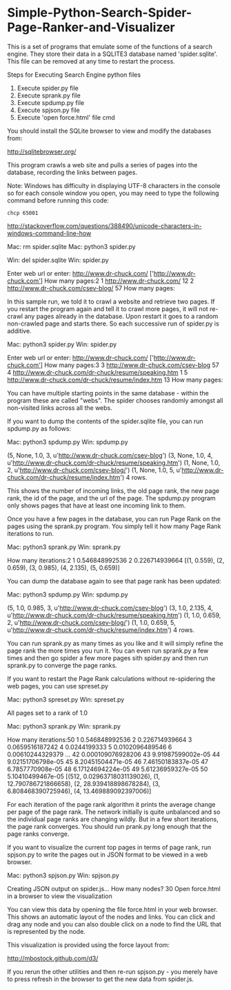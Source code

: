 # Simple-Python-Search-Spider-Page-Ranker-and-Visualizer

This is a set of programs that emulate some of the functions of a 
search engine.  They store their data in a SQLITE3 database named
'spider.sqlite'.  This file can be removed at any time to restart the
process.   

Steps for Executing Search Engine python files
1. Execute spider.py file
2. Execute sprank.py file
3. Execute spdump.py file
4. Execute spjson.py file
5. Execute 'open force.html' file cmd


You should install the SQLite browser to view and modify 
the databases from:

http://sqlitebrowser.org/

This program crawls a web site and pulls a series of pages into the
database, recording the links between pages.

Note: Windows has difficulty in displaying UTF-8 characters
in the console so for each console window you open, you may need
to type the following command before running this code:

    chcp 65001

http://stackoverflow.com/questions/388490/unicode-characters-in-windows-command-line-how

Mac: rm spider.sqlite
Mac: python3 spider.py

Win: del spider.sqlite
Win: spider.py

Enter web url or enter: http://www.dr-chuck.com/
['http://www.dr-chuck.com']
How many pages:2
1 http://www.dr-chuck.com/ 12
2 http://www.dr-chuck.com/csev-blog/ 57
How many pages:

In this sample run, we told it to crawl a website and retrieve two 
pages.  If you restart the program again and tell it to crawl more
pages, it will not re-crawl any pages already in the database.  Upon 
restart it goes to a random non-crawled page and starts there.  So 
each successive run of spider.py is additive.

Mac: python3 spider.py 
Win: spider.py

Enter web url or enter: http://www.dr-chuck.com/
['http://www.dr-chuck.com']
How many pages:3
3 http://www.dr-chuck.com/csev-blog 57
4 http://www.dr-chuck.com/dr-chuck/resume/speaking.htm 1
5 http://www.dr-chuck.com/dr-chuck/resume/index.htm 13
How many pages:

You can have multiple starting points in the same database - 
within the program these are called "webs".   The spider
chooses randomly amongst all non-visited links across all
the webs.

If you want to dump the contents of the spider.sqlite file, you can 
run spdump.py as follows:

Mac: python3 spdump.py 
Win: spdump.py

(5, None, 1.0, 3, u'http://www.dr-chuck.com/csev-blog')
(3, None, 1.0, 4, u'http://www.dr-chuck.com/dr-chuck/resume/speaking.htm')
(1, None, 1.0, 2, u'http://www.dr-chuck.com/csev-blog/')
(1, None, 1.0, 5, u'http://www.dr-chuck.com/dr-chuck/resume/index.htm')
4 rows.

This shows the number of incoming links, the old page rank, the new page
rank, the id of the page, and the url of the page.  The spdump.py program
only shows pages that have at least one incoming link to them.

Once you have a few pages in the database, you can run Page Rank on the
pages using the sprank.py program.  You simply tell it how many Page
Rank iterations to run.

Mac: python3 sprank.py 
Win: sprank.py 

How many iterations:2
1 0.546848992536
2 0.226714939664
[(1, 0.559), (2, 0.659), (3, 0.985), (4, 2.135), (5, 0.659)]

You can dump the database again to see that page rank has been updated:

Mac: python3 spdump.py 
Win: spdump.py 

(5, 1.0, 0.985, 3, u'http://www.dr-chuck.com/csev-blog')
(3, 1.0, 2.135, 4, u'http://www.dr-chuck.com/dr-chuck/resume/speaking.htm')
(1, 1.0, 0.659, 2, u'http://www.dr-chuck.com/csev-blog/')
(1, 1.0, 0.659, 5, u'http://www.dr-chuck.com/dr-chuck/resume/index.htm')
4 rows.

You can run sprank.py as many times as you like and it will simply refine
the page rank the more times you run it.  You can even run sprank.py a few times
and then go spider a few more pages sith spider.py and then run sprank.py
to converge the page ranks.

If you want to restart the Page Rank calculations without re-spidering the 
web pages, you can use spreset.py

Mac: python3 spreset.py 
Win: spreset.py 

All pages set to a rank of 1.0

Mac: python3 sprank.py 
Win: sprank.py 

How many iterations:50
1 0.546848992536
2 0.226714939664
3 0.0659516187242
4 0.0244199333
5 0.0102096489546
6 0.00610244329379
...
42 0.000109076928206
43 9.91987599002e-05
44 9.02151706798e-05
45 8.20451504471e-05
46 7.46150183837e-05
47 6.7857770908e-05
48 6.17124694224e-05
49 5.61236959327e-05
50 5.10410499467e-05
[(512, 0.02963718031139026), (1, 12.790786721866658), (2, 28.939418898678284), (3, 6.808468390725946), (4, 13.469889092397006)]

For each iteration of the page rank algorithm it prints the average
change per page of the page rank.   The network initially is quite 
unbalanced and so the individual page ranks are changing wildly.
But in a few short iterations, the page rank converges.  You 
should run prank.py long enough that the page ranks converge.

If you want to visualize the current top pages in terms of page rank,
run spjson.py to write the pages out in JSON format to be viewed in a
web browser.

Mac: python3 spjson.py 
Win: spjson.py 

Creating JSON output on spider.js...
How many nodes? 30
Open force.html in a browser to view the visualization

You can view this data by opening the file force.html in your web browser.  
This shows an automatic layout of the nodes and links.  You can click and 
drag any node and you can also double click on a node to find the URL
that is represented by the node.

This visualization is provided using the force layout from:

http://mbostock.github.com/d3/

If you rerun the other utilities and then re-run spjson.py - you merely
have to press refresh in the browser to get the new data from spider.js.


